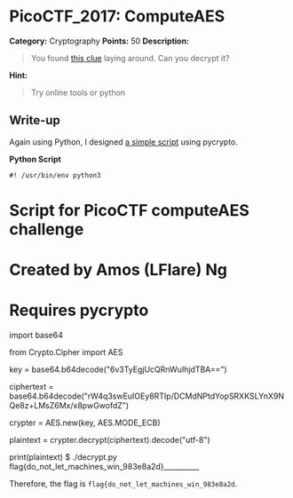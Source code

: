 # PicoCTF_2017: ComputeAES

**Category:** Cryptography
**Points:** 50
**Description:**

>You found [this clue](clue.txt) laying around. Can you decrypt it?

**Hint:**

>Try online tools or python

## Write-up
Again using Python, I designed [a simple script](decrypt.py) using pycrypto.

**Python Script**

	#! /usr/bin/env python3

##

# Script for PicoCTF computeAES challenge

# Created by Amos (LFlare) Ng

##

# Requires pycrypto

import base64

from Crypto.Cipher import AES

key = base64.b64decode("6v3TyEgjUcQRnWuIhjdTBA==")

ciphertext = base64.b64decode("rW4q3swEuIOEy8RTIp/DCMdNPtdYopSRXKSLYnX9NQe8z+LMsZ6Mx/x8pwGwofdZ")

crypter = AES.new(key, AES.MODE_ECB)

plaintext = crypter.decrypt(ciphertext).decode("utf-8")

print(plaintext)
    $ ./decrypt.py 
    flag{do_not_let_machines_win_983e8a2d}__________

Therefore, the flag is `flag{do_not_let_machines_win_983e8a2d`.
<!--stackedit_data:
eyJoaXN0b3J5IjpbOTE5MTE4MjUxXX0=
-->